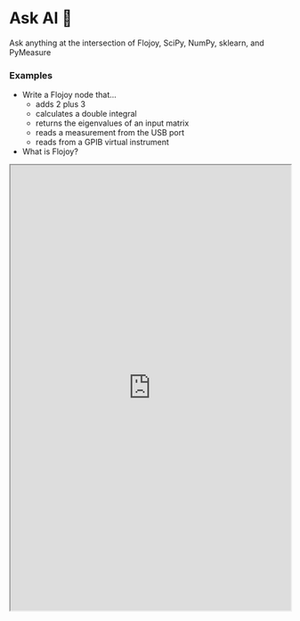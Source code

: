 # Ask AI 🔮 

Ask anything at the intersection of Flojoy, SciPy, NumPy, sklearn, and PyMeasure

### Examples
- Write a Flojoy node that...
    - adds 2 plus 3
    - calculates a double integral
    - returns the eigenvalues of an input matrix
    - reads a measurement from the USB port
    - reads from a GPIB virtual instrument
- What is Flojoy?

<iframe width='100%' height='800' src='https://markprompt.com/s/u4ZA1Roi' />